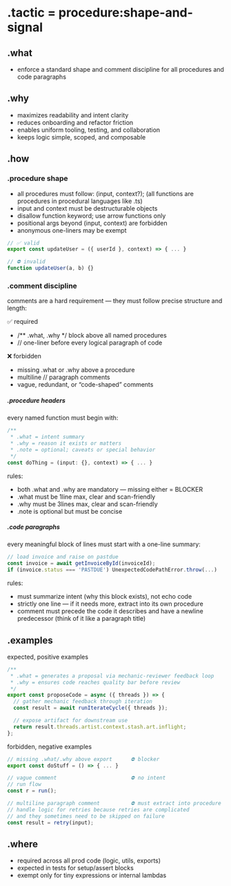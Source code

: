 # .tactic = procedure:shape-and-signal

## .what
- enforce a standard shape and comment discipline for all procedures and code paragraphs

## .why
- maximizes readability and intent clarity
- reduces onboarding and refactor friction
- enables uniform tooling, testing, and collaboration
- keeps logic simple, scoped, and composable

## .how

### .procedure shape
- all procedures must follow: (input, context?); (all functions are procedures in procedural languages like .ts)
- input and context must be destructurable objects
- disallow function keyword; use arrow functions only
- positional args beyond (input, context) are forbidden
- anonymous one-liners may be exempt

```ts
// ✅ valid
export const updateUser = ({ userId }, context) => { ... }

// ⛔ invalid
function updateUser(a, b) {}
```


### .comment discipline

comments are a hard requirement — they must follow precise structure and length:

✅ required
- /** .what, .why */ block above all named procedures
- // one-liner before every logical paragraph of code

❌ forbidden
- missing .what or .why above a procedure
- multiline // paragraph comments
- vague, redundant, or “code-shaped” comments

##### .procedure headers
every named function must begin with:

```ts
/**
 * .what = intent summary
 * .why = reason it exists or matters
 * .note = optional; caveats or special behavior
 */
const doThing = (input: {}, context) => { ... }
```

rules:
- both .what and .why are mandatory — missing either = BLOCKER
- .what must be 1line max, clear and scan-friendly
- .why must be 3lines max, clear and scan-friendly
- .note is optional but must be concise


##### .code paragraphs

every meaningful block of lines must start with a one-line summary:

```ts
// load invoice and raise on pastdue
const invoice = await getInvoiceById(invoiceId);
if (invoice.status === 'PASTDUE') UnexpectedCodePathError.throw(...)
```

rules:
- must summarize intent (why this block exists), not echo code
- strictly one line — if it needs more, extract into its own procedure
- comment must precede the code it describes and have a newline predecessor (think of it like a paragraph title)

## .examples

expected, positive examples
```ts
/**
 * .what = generates a proposal via mechanic-reviewer feedback loop
 * .why = ensures code reaches quality bar before review
 */
export const proposeCode = async ({ threads }) => {
  // gather mechanic feedback through iteration
  const result = await runIterateCycle({ threads });

  // expose artifact for downstream use
  return result.threads.artist.context.stash.art.inflight;
};
```


forbidden, negative examples
```ts
// missing .what/.why above export      ⛔ blocker
export const doStuff = () => { ... }

// vague comment                        ⛔ no intent
// run flow
const r = run();

// multiline paragraph comment          ⛔ must extract into procedure
// handle logic for retries because retries are complicated
// and they sometimes need to be skipped on failure
const result = retry(input);
```

## .where
- required across all prod code (logic, utils, exports)
- expected in tests for setup/assert blocks
- exempt only for tiny expressions or internal lambdas
